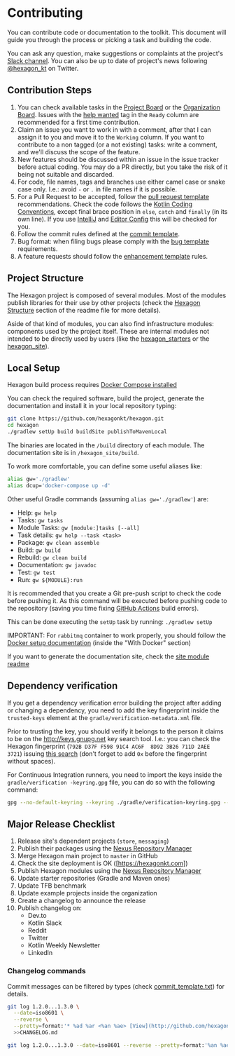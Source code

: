 
Contributing
============
You can contribute code or documentation to the toolkit. This document will guide you through the
process or picking a task and building the code.

You can ask any question, make suggestions or complaints at the project's
[Slack channel][Slack]. You can also be up to date of project's news following [@hexagon_kt] on
Twitter.

[Slack]: https://kotlinlang.slack.com/messages/hexagon
[@hexagon_kt]: https://twitter.com/hexagon_kt

Contribution Steps
------------------
1. You can check available tasks in the [Project Board] or the [Organization Board]. Issues with the
   [help wanted] tag in the `Ready` column are recommended for a first time contribution.
2. Claim an issue you want to work in with a comment, after that I can assign it to you and move it
   to the `Working` column. If you want to contribute to a non tagged (or a not existing) tasks:
   write a comment, and we'll discuss the scope of the feature.
3. New features should be discussed within an issue in the issue tracker before actual coding. You
   may do a PR directly, but you take the risk of it being not suitable and discarded.
4. For code, file names, tags and branches use either camel case or snake case only. I.e.: avoid `-`
   or `.` in file names if it is possible.
5. For a Pull Request to be accepted, follow the [pull request template] recommendations. Check the
   code follows the [Kotlin Coding Conventions], except final brace position in `else`, `catch` and
   `finally` (in its own line). If you use [IntelliJ] and [Editor Config] this will be checked for
   you.
6. Follow the commit rules defined at the [commit template].
7. Bug format: when filing bugs please comply with the [bug template] requirements.
8. A feature requests should follow the [enhancement template] rules.

[Project Board]: https://github.com/hexagonkt/hexagon/projects/1
[Organization Board]: https://github.com/orgs/hexagonkt/projects/1
[help wanted]: https://github.com/hexagonkt/hexagon/issues?q=is%3Aissue+is%3Aopen+label%3A%22help+wanted%22
[pull request template]: https://github.com/hexagonkt/hexagon/blob/master/.github/pull_request_template.md
[IntelliJ]: https://www.jetbrains.com/idea
[Editor Config]: https://editorconfig.org
[Kotlin Coding Conventions]: https://kotlinlang.org/docs/reference/coding-conventions.html
[commit template]: https://github.com/hexagonkt/hexagon/blob/master/.github/commit_template.txt
[bug template]: https://github.com/hexagonkt/hexagon/blob/master/.github/ISSUE_TEMPLATE/bug.md
[enhancement template]: https://github.com/hexagonkt/hexagon/blob/master/.github/ISSUE_TEMPLATE/enhancement.md

Project Structure
-----------------
The Hexagon project is composed of several modules. Most of the modules publish libraries for their
use by other projects (check the [Hexagon Structure] section of the readme file for more details).

Aside of that kind of modules, you can also find infrastructure modules: components used by the
project itself. These are internal modules not intended to be directly used by users (like the
[hexagon_starters] or the [hexagon_site]).

[Hexagon Structure]: https://github.com/hexagonkt/hexagon/blob/master/README.md#hexagon-structure
[hexagon_starters]: https://github.com/hexagonkt/hexagon/blob/master/hexagon_starters/README.md
[hexagon_site]: https://github.com/hexagonkt/hexagon/blob/master/hexagon_site/README.md

Local Setup
-----------
Hexagon build process requires [Docker Compose installed](https://docs.docker.com/compose/install)

You can check the required software, build the project, generate the documentation and install it in
your local repository typing:

```bash
git clone https://github.com/hexagonkt/hexagon.git
cd hexagon
./gradlew setUp build buildSite publishToMavenLocal
```

The binaries are located in the `/build` directory of each module. The documentation site is in
`/hexagon_site/build`.

To work more comfortable, you can define some useful aliases like:

```bash
alias gw='./gradlew'
alias dcup='docker-compose up -d'
```

Other useful Gradle commands (assuming `alias gw='./gradlew'`) are:

* Help: `gw help`
* Tasks: `gw tasks`
* Module Tasks: `gw [module:]tasks [--all]`
* Task details: `gw help --task <task>`
* Package: `gw clean assemble`
* Build: `gw build`
* Rebuild: `gw clean build`
* Documentation: `gw javadoc`
* Test: `gw test`
* Run: `gw ${MODULE}:run`

It is recommended that you create a Git pre-push script to check the code before pushing it. As
this command will be executed before pushing code to the repository (saving you time fixing
[GitHub Actions] build errors).

This can be done executing the `setUp` task by running: `./gradlew setUp`

IMPORTANT: For `rabbitmq` container to work properly, you should follow the
[Docker setup documentation] (inside the "With Docker" section)

If you want to generate the documentation site, check the [site module readme][hexagon_site]

[Docker setup documentation]: https://www.rabbitmq.com/install-debian.html
[GitHub Actions]: https://github.com/features/actions

Dependency verification
-----------------------
If you get a dependency verification error building the project after adding or changing a
dependency, you need to add the key fingerprint inside the `trusted-keys` element at the
`gradle/verification-metadata.xml` file.

Prior to trusting the key, you should verify it belongs to the person it claims to be on the
http://keys.gnupg.net key search tool. I.e.: you can check the Hexagon fingerprint
(`792B D37F F598 91C4 AC6F  8D92 3B26 711D 2AEE 3721`) issuing [this search] (don't forget to add
`0x` before the fingerprint without spaces).

For Continuous Integration runners, you need to import the keys inside the `gradle/verification
-keyring.gpg` file, you can do so with the following command:

```bash
gpg --no-default-keyring --keyring ./gradle/verification-keyring.gpg --recv-keys $fingerprint
```

[this search]: http://keys.gnupg.net/pks/lookup?search=0x792BD37FF59891C4AC6F8D923B26711D2AEE3721

Major Release Checklist
-----------------------
1. Release site's dependent projects (`store`, `messaging`)
2. Publish their packages using the [Nexus Repository Manager]
3. Merge Hexagon main project to `master` in GitHub
4. Check the site deployment is OK ([https://hexagonkt.com])
5. Publish Hexagon modules using the [Nexus Repository Manager]
6. Update starter repositories (Gradle and Maven ones)
7. Update TFB benchmark
8. Update example projects inside the organization
9. Create a changelog to announce the release
10. Publish changelog on:
    * Dev.to
    * Kotlin Slack
    * Reddit
    * Twitter
    * Kotlin Weekly Newsletter
    * LinkedIn

[Nexus Repository Manager]: https://oss.sonatype.org

### Changelog commands

Commit messages can be filtered by types (check [commit_template.txt](/.github/commit_template.txt))
for details.

```bash
git log 1.2.0...1.3.0 \
  --date=iso8601 \
  --reverse \
  --pretty=format:'* %ad %ar <%an %ae> [View](http://github.com/hexagonkt/hexagon/commit/%H) · %s' \
  >>CHANGELOG.md

git log 1.2.0...1.3.0 --date=iso8601 --reverse --pretty=format:'%an %ae'|sort|uniq >>CHANGELOG.md
```

